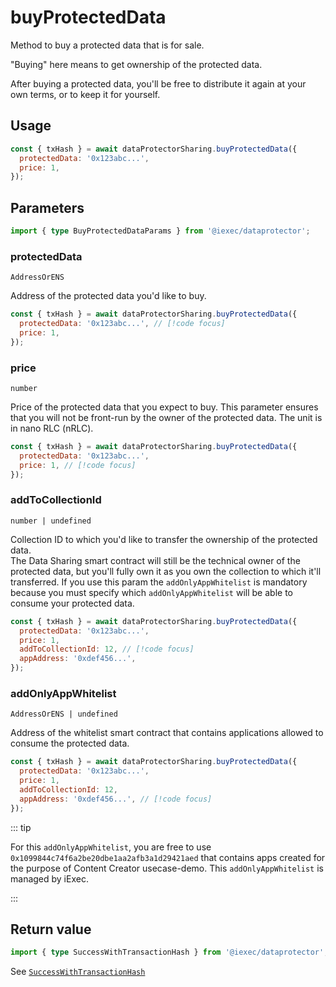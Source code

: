 # buyProtectedData

Method to buy a protected data that is for sale.

"Buying" here means to get ownership of the protected data.

After buying a protected data, you'll be free to distribute it again at your own
terms, or to keep it for yourself.

## Usage

```js
const { txHash } = await dataProtectorSharing.buyProtectedData({
  protectedData: '0x123abc...',
  price: 1,
});
```

## Parameters

```ts twoslash
import { type BuyProtectedDataParams } from '@iexec/dataprotector';
```

### protectedData

`AddressOrENS`

Address of the protected data you'd like to buy.

```js
const { txHash } = await dataProtectorSharing.buyProtectedData({
  protectedData: '0x123abc...', // [!code focus]
  price: 1,
});
```

### price

`number`

Price of the protected data that you expect to buy. This parameter ensures that
you will not be front-run by the owner of the protected data. The unit is in
nano RLC (nRLC).

```js
const { txHash } = await dataProtectorSharing.buyProtectedData({
  protectedData: '0x123abc...',
  price: 1, // [!code focus]
});
```

### addToCollectionId

`number | undefined`

Collection ID to which you'd like to transfer the ownership of the protected
data.  
The Data Sharing smart contract will still be the technical owner of the
protected data, but you'll fully own it as you own the collection to which it'll
transferred. If you use this param the `addOnlyAppWhitelist` is mandatory
because you must specify which `addOnlyAppWhitelist` will be able to consume
your protected data.

```js
const { txHash } = await dataProtectorSharing.buyProtectedData({
  protectedData: '0x123abc...',
  price: 1,
  addToCollectionId: 12, // [!code focus]
  appAddress: '0xdef456...',
});
```

### addOnlyAppWhitelist

`AddressOrENS | undefined`

Address of the whitelist smart contract that contains applications allowed to
consume the protected data.

```js
const { txHash } = await dataProtectorSharing.buyProtectedData({
  protectedData: '0x123abc...',
  price: 1,
  addToCollectionId: 12,
  appAddress: '0xdef456...', // [!code focus]
});
```

::: tip

For this `addOnlyAppWhitelist`, you are free to use
`0x1099844c74f6a2be20dbe1aa2afb3a1d29421aed` that contains apps created for the
purpose of Content Creator usecase-demo. This `addOnlyAppWhitelist` is managed
by iExec.

:::

## Return value

```ts twoslash
import { type SuccessWithTransactionHash } from '@iexec/dataprotector';
```

See [`SuccessWithTransactionHash`](../../types.md#successwithtransactionhash)
